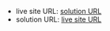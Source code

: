 
- live site URL: [solution URL](https://card-feature-ihuoma.netlify.app/)
- solution URL: [live site URL ](https://github.com/Ihuoma5/four-card-feature-section)

